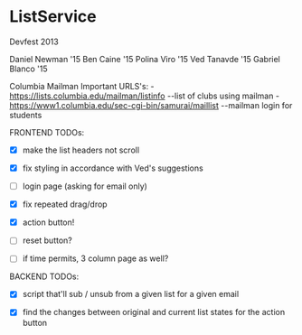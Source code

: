ListService
===========

Devfest 2013

Daniel Newman '15
Ben Caine '15
Polina Viro '15
Ved Tanavde '15
Gabriel Blanco '15

Columbia Mailman Important URLS's:
-https://lists.columbia.edu/mailman/listinfo
--list of clubs using mailman
-https://www1.columbia.edu/sec-cgi-bin/samurai/maillist
--mailman login for students

FRONTEND TODOs:

- [x] make the list headers not scroll

- [x] fix styling in accordance with Ved's suggestions

- [ ] login page (asking for email only)

- [x] fix repeated drag/drop

- [x] action button!

- [ ] reset button?

- [ ] if time permits, 3 column page as well?

BACKEND TODOs:

- [x] script that'll sub / unsub from a given list for a given email

- [x] find the changes between original and current list states for the action button